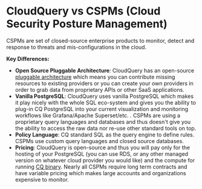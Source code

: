 # CloudQuery vs CSPMs (Cloud Security Posture Management)

CSPMs are set of closed-source enterprise products to monitor, detect and response to threats and mis-configurations in the cloud.

**Key Differences:**
- **Open Source Pluggable Architecture**: CloudQuery has an open-source [pluggable architecture](https://hub.cloudquery.io) which means you can contribute missing resources to existing providers or you can create your own providers in order to grab data from proprietary APIs or other SaaS applications.
- **Vanilla PostgreSQL**: CloudQuery uses vanilla PostgreSQL which makes it play nicely with the whole SQL eco-system and gives you the ability to plug-in CQ PostgreSQL into your current visualization and monitoring workflows like Grafana/Apache Superset/etc. . CSPMs are using a proprietary query languages and databases and thus doesn't give you the ability to access the raw data nor re-use other standard tools on top.
- **Policy Language**: CQ standard SQL as the query engine to define rules. CSPMs use custom query languages and closed source databases.
- **Pricing**: CloudQuery is open-source and thus you will pay only for the hosting of your PostgreSQL (you can use RDS, or any other managed version on whatever cloud provider you would like) and the compute for running [CQ binary](../deployment/helm-chart). Nearly all CSPMs require long term contracts and have variable pricing which makes large accounts and organizations expensive to monitor.

